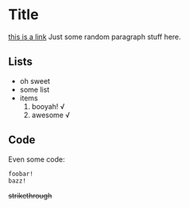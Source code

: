 # Title

[this is a link](http://foo)
Just some random paragraph stuff here.

## Lists

 - oh sweet
 - some list
 - items
   1. booyah! √
   2. awesome √

## Code

Even some code:

    foobar!
    bazz!

~~strikethrough~~